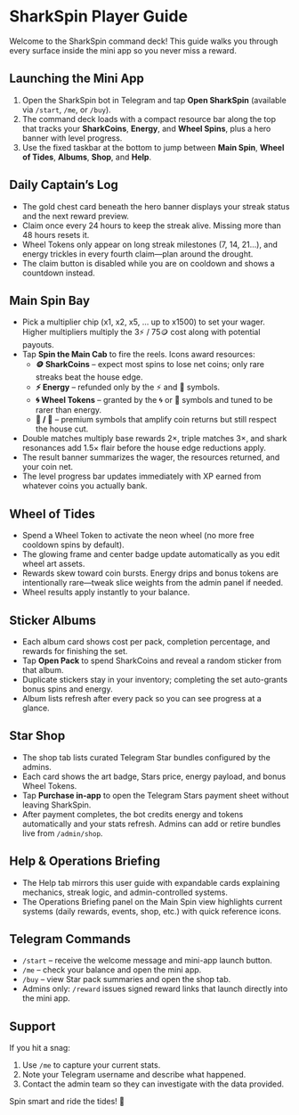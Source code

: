 # SharkSpin Player Guide

Welcome to the SharkSpin command deck! This guide walks you through every surface inside the mini app so you never miss a reward.

## Launching the Mini App

1. Open the SharkSpin bot in Telegram and tap **Open SharkSpin** (available via `/start`, `/me`, or `/buy`).
2. The command deck loads with a compact resource bar along the top that tracks your **SharkCoins**, **Energy**, and **Wheel Spins**, plus a hero banner with level progress.
3. Use the fixed taskbar at the bottom to jump between **Main Spin**, **Wheel of Tides**, **Albums**, **Shop**, and **Help**.

## Daily Captain’s Log

* The gold chest card beneath the hero banner displays your streak status and the next reward preview.
* Claim once every 24 hours to keep the streak alive. Missing more than 48 hours resets it.
* Wheel Tokens only appear on long streak milestones (7, 14, 21…), and energy trickles in every fourth claim—plan around the drought.
* The claim button is disabled while you are on cooldown and shows a countdown instead.

## Main Spin Bay

* Pick a multiplier chip (x1, x2, x5, … up to x1500) to set your wager. Higher multipliers multiply the 3⚡ / 75🪙 cost along with potential payouts.
* Tap **Spin the Main Cab** to fire the reels. Icons award resources:
  * **🪙 SharkCoins** – expect most spins to lose net coins; only rare streaks beat the house edge.
  * **⚡ Energy** – refunded only by the ⚡ and 🦈 symbols.
  * **🌀 Wheel Tokens** – granted by the 🌀 or 🦈 symbols and tuned to be rarer than energy.
  * **💠 / 🎁** – premium symbols that amplify coin returns but still respect the house cut.
* Double matches multiply base rewards 2×, triple matches 3×, and shark resonances add 1.5× flair before the house edge reductions apply.
* The result banner summarizes the wager, the resources returned, and your coin net.
* The level progress bar updates immediately with XP earned from whatever coins you actually bank.

## Wheel of Tides

* Spend a Wheel Token to activate the neon wheel (no more free cooldown spins by default).
* The glowing frame and center badge update automatically as you edit wheel art assets.
* Rewards skew toward coin bursts. Energy drips and bonus tokens are intentionally rare—tweak slice weights from the admin panel if needed.
* Wheel results apply instantly to your balance.

## Sticker Albums

* Each album card shows cost per pack, completion percentage, and rewards for finishing the set.
* Tap **Open Pack** to spend SharkCoins and reveal a random sticker from that album.
* Duplicate stickers stay in your inventory; completing the set auto-grants bonus spins and energy.
* Album lists refresh after every pack so you can see progress at a glance.

## Star Shop

* The shop tab lists curated Telegram Star bundles configured by the admins.
* Each card shows the art badge, Stars price, energy payload, and bonus Wheel Tokens.
* Tap **Purchase in-app** to open the Telegram Stars payment sheet without leaving SharkSpin.
* After payment completes, the bot credits energy and tokens automatically and your stats refresh. Admins can add or retire bundles live from `/admin/shop`.

## Help & Operations Briefing

* The Help tab mirrors this user guide with expandable cards explaining mechanics, streak logic, and admin-controlled systems.
* The Operations Briefing panel on the Main Spin view highlights current systems (daily rewards, events, shop, etc.) with quick reference icons.

## Telegram Commands

* `/start` – receive the welcome message and mini-app launch button.
* `/me` – check your balance and open the mini app.
* `/buy` – view Star pack summaries and open the shop tab.
* Admins only: `/reward` issues signed reward links that launch directly into the mini app.

## Support

If you hit a snag:

1. Use `/me` to capture your current stats.
2. Note your Telegram username and describe what happened.
3. Contact the admin team so they can investigate with the data provided.

Spin smart and ride the tides! 🦈
